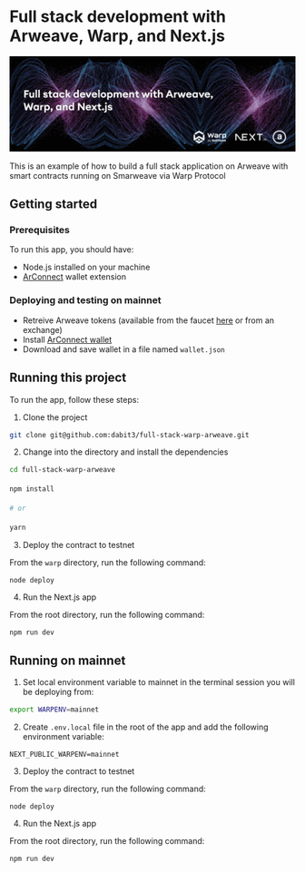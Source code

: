 # Full stack development with Arweave, Warp, and Next.js

![Full stack development with Arweave, Warp, and Next.js](header.jpg)

This is an example of how to build a full stack application on Arweave with smart contracts running on Smarweave via Warp Protocol

## Getting started

### Prerequisites

To run this app, you should have:

- Node.js installed on your machine
- [ArConnect](https://www.arconnect.io/) wallet extension
  
### Deploying and testing on mainnet

- Retreive Arweave tokens (available from the faucet [here](https://faucet.arweave.net/) or from an exchange)
- Install [ArConnect wallet](https://www.arconnect.io/)
- Download and save wallet in a file named `wallet.json`

## Running this project

To run the app, follow these steps:

1. Clone the project

```sh
git clone git@github.com:dabit3/full-stack-warp-arweave.git
```

2. Change into the directory and install the dependencies

```sh
cd full-stack-warp-arweave

npm install

# or

yarn
```

3. Deploy the contract to testnet

From the `warp` directory, run the following command:

```
node deploy
```

4. Run the Next.js app

From the root directory, run the following command:

```sh
npm run dev
```

## Running on mainnet

1. Set local environment variable to mainnet in the terminal session you will be deploying from:

```sh
export WARPENV=mainnet
```

2. Create `.env.local` file in the root of the app and add the following environment variable:

```
NEXT_PUBLIC_WARPENV=mainnet
```

3. Deploy the contract to testnet

From the `warp` directory, run the following command:

```
node deploy
```

4. Run the Next.js app

From the root directory, run the following command:

```sh
npm run dev
```